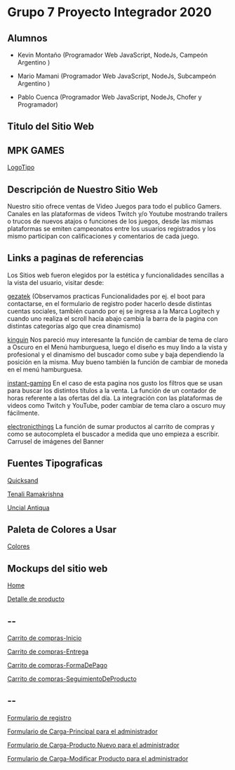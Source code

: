 # Grupo 7 Proyecto Integrador 2020

## Alumnos 


* Kevin Montaño (Programador Web JavaScript, NodeJs, Campeón Argentino )
+ Mario Mamani (Programador Web JavaScript, NodeJs, Subcampeón Argentino )
- Pablo Cuenca (Programador Web JavaScript, NodeJs, Chofer y Programador)

## Titulo del  Sitio Web
## MPK GAMES
[LogoTipo](https://trello-attachments.s3.amazonaws.com/5f11d873338e65591a1421bb/5f16fa40615a1e5ed912946b/12d1e94cf99e94e8c10765d99dda7f4a/Logo.jpg)

## Descripción de Nuestro Sitio Web

Nuestro sitio ofrece ventas de Video Juegos para todo el publico Gamers. Canales en las plataformas de videos Twitch y/o Youtube mostrando trailers o trucos de nuevos atajos o funciones de los juegos, desde las mismas plataformas se emiten campeonatos entre los usuarios registrados y los mismo participan con calificaciones y comentarios de cada juego.    



## Links a paginas de referencias

Los Sitios web fueron elegidos por la estética y funcionalidades sencillas a la vista del usuario, visitar desde:

[gezatek](https://www.gezatek.com.ar) (Observamos practicas Funcionalidades por ej. el boot para contactarse, en el formulario de registro poder hacerlo desde distintas cuentas sociales, también cuando por ej se ingresa a la Marca Logitech y cuando uno realiza el scroll hacia abajo cambia la barra de la pagina con distintas categorías algo que crea dinamismo)

[kinguin](https://www.kinguin.net/?r=51714&___store=kinguin_es_spanish)
Nos pareció muy interesante la función de cambiar de tema de claro a Oscuro en el Menú hamburguesa, luego el diseño es muy lindo a la vista y profesional y el dinamismo del buscador como sube y baja dependiendo la posición en la misma. Muy bueno también la función de cambiar de moneda en el menú hamburguesa.

[instant-gaming](https://www.instant-gaming.com/es/?igr=gamer-45ea17)
En el caso de esta pagina nos gusto los filtros que se usan para buscar los distintos títulos a la venta. La función de un contador de horas referente a las ofertas del día. La integración con las plataformas de videos como Twitch y YouTube,  poder cambiar de tema claro a oscuro muy fácilmente. 

[electronicthings](https://www.electronicthings.com.ar/)
La función de sumar productos al carrito de compras y como se autocompleta el buscador a medida que uno empieza a escribir. Carrusel de imágenes del Banner



## Fuentes Tipograficas

[Quicksand](https://fonts.google.com/?query=Quicksand)

[Tenali Ramakrishna](https://fonts.google.com/?query=Tenali+Ramakrishn)

[Uncial Antiqua](https://fonts.google.com/?query=Uncial+Antiqua)


## Paleta de Colores a Usar 

[Colores](https://trello-attachments.s3.amazonaws.com/5f11d873338e65591a1421bb/5f11f35ff940ff5d406123f5/7937f848d675e7dc8df873db55ec8df8/PaletaDeColoresaUsar.png)

## Mockups del sitio web

[Home](https://trello-attachments.s3.amazonaws.com/5f11f2ffb590ab80c1627d01/1019x1343/bb3e1d2d3f37e030d9f11e6782c20539/Page_1_Copy.png)

[Detalle de producto](https://trello-attachments.s3.amazonaws.com/5f11f30f5d00695192e34ca5/544x613/f187d6ef70e58efc759e91c47d0531da/imagenDetalleDelProducto.png)
## --
[Carrito de compras-Inicio](https://trello-attachments.s3.amazonaws.com/5f11f31a8197633961d25e6c/1095x976/f8901b8fd591a381db364373f4ee257c/Carrito1.png)

[Carrito de compras-Entrega](https://trello-attachments.s3.amazonaws.com/5f11f31a8197633961d25e6c/1095x976/ec04fa3de700d07295ed8fb65bb40203/Carrito_2.png)

[Carrito de compras-FormaDePago](https://trello-attachments.s3.amazonaws.com/5f11f31a8197633961d25e6c/1095x976/dd54dec72e350b1e17e0adb142e2f9d7/Carrito_3.png)

[Carrito de compras-SeguimientoDeProducto](https://trello-attachments.s3.amazonaws.com/5f11f31a8197633961d25e6c/1095x976/1c53e0f8de1e58237d080230b58cd679/Carrito_4.png)
## --
[Formulario de registro](https://trello-attachments.s3.amazonaws.com/5f11f32a603d822dd6c76cbe/495x777/ce07506434000c6e61612283220d9592/Formulario_de_registro.png)

[Formulario de Carga-Principal para el administrador](https://wireframe.cc/pro/pp/f6be4e17a360775)

[Formulario de Carga-Producto Nuevo para el administrador](https://wireframe.cc/pro/pp/654f2f92d360793)

[Formulario de Carga-Modificar Producto para el administrador](https://wireframe.cc/pro/pp/eb812f063360812)
